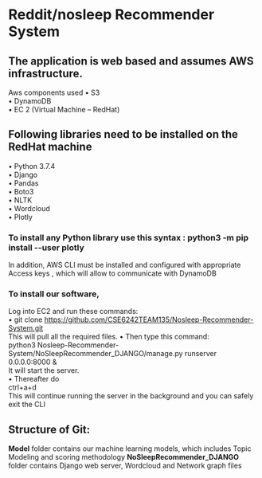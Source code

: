 # Reddit/nosleep Recommender System

## The application is web based and assumes AWS infrastructure. 
Aws components used
•	S3 <br/>
•	DynamoDB<br/>
•	EC 2 (Virtual Machine – RedHat)<br/>
## Following libraries need to be installed on the RedHat machine
•	Python 3.7.4 <br/>
•	Django <br/>
•	Pandas <br/>
•	Boto3 <br/>
•	NLTK <br/>
•	Wordcloud <br/>
•	Plotly <br/>

### To install any Python library use this syntax : python3 -m  pip install --user plotly
In addition, AWS CLI must be installed and configured with appropriate Access keys , which will allow to communicate with DynamoDB

### To install our software, <br/> 
Log into EC2 and run these commands:<br/>
• git clone https://github.com/CSE6242TEAM135/Nosleep-Recommender-System.git <br/>
      This will pull all the required files.
• Then type this command:<br/> python3 Nosleep-Recommender-System/NoSleepRecommender_DJANGO/manage.py runserver 0.0.0.0:8000 & <br/>
It will start the server. <br/>
• Thereafter do <br/> ctrl+a+d<br/> This will continue running the server in the background and you can safely exit the CLI

## Structure of Git:
<b>Model</b> folder contains our machine learning models, which includes Topic Modeling and scoring methodology
<b>NoSleepRecommender_DJANGO</b> folder contains Django web server, Wordcloud  and Network graph files

